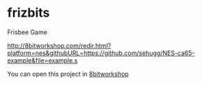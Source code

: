 # frizbits
Frisbee Game

http://8bitworkshop.com/redir.html?platform=nes&githubURL=https://github.com/sehugg/NES-ca65-example&file=example.s

You can open this project in [8bitworkshop][1]

[1]:http://8bitworkshop.com/redir.html?platform=nes&githubURL=https://github.com/steveschnepp/frizbits&file=metasprites.c
